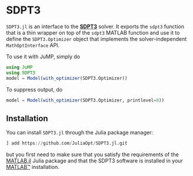 # SDPT3

`SDPT3.jl` is an interface to the **[SDPT3](http://www.math.nus.edu.sg/~mattohkc/SDPT3.html)**
solver. It exports the `sdpt3` function that is a thin wrapper on top of the
`sdpt3` MATLAB function and use it to define the `SDPT3.Optimizer` object that
implements the solver-independent `MathOptInterface` API.

To use it with JuMP, simply do
```julia
using JuMP
using SDPT3
model = Model(with_optimizer(SDPT3.Optimizer))
```
To suppress output, do
```julia
model = Model(with_optimizer(SDPT3.Optimizer, printlevel=0))
```

## Installation

You can install `SDPT3.jl` through the Julia package manager:
```julia
] add https://github.com/JuliaOpt/SDPT3.jl.git
```
but you first need to make sure that you satisfy the requirements of the
[MATLAB.jl](https://github.com/JuliaInterop/MATLAB.jl) Julia package and that
the SDPT3 software is installed in your
[MATLAB™](http://www.mathworks.com/products/matlab/) installation.
